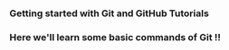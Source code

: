 ### Getting started with Git and GitHub Tutorials
### Here we'll learn some basic commands of Git !!

